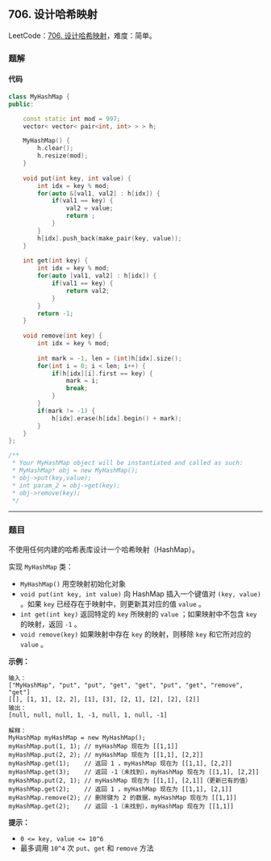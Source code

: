 ## 706. 设计哈希映射

LeetCode：[706. 设计哈希映射](https://leetcode.cn/problems/design-hashmap/)，难度：简单。

### 题解

#### 代码

```c++
class MyHashMap {
public:

    const static int mod = 997;
    vector< vector< pair<int, int> > > h;

    MyHashMap() {
        h.clear();
        h.resize(mod);
    }
    
    void put(int key, int value) {
        int idx = key % mod;
        for(auto &[val1, val2] : h[idx]) {
            if(val1 == key) {
                val2 = value;
                return ;
            }
        }
        h[idx].push_back(make_pair(key, value));
    }
    
    int get(int key) {
        int idx = key % mod;
        for(auto [val1, val2] : h[idx]) {
            if(val1 == key) {
                return val2;
            }
        }
        return -1;
    }
    
    void remove(int key) {
        int idx = key % mod;
        
        int mark = -1, len = (int)h[idx].size();
        for(int i = 0; i < len; i++) {
            if(h[idx][i].first == key) {
                mark = i;
                break;
            }
        }
        if(mark != -1) {
            h[idx].erase(h[idx].begin() + mark);
        }
    }
};

/**
 * Your MyHashMap object will be instantiated and called as such:
 * MyHashMap* obj = new MyHashMap();
 * obj->put(key,value);
 * int param_2 = obj->get(key);
 * obj->remove(key);
 */
```



---



### 题目

不使用任何内建的哈希表库设计一个哈希映射（HashMap）。

实现 `MyHashMap` 类：

- `MyHashMap()` 用空映射初始化对象
- `void put(int key, int value)` 向 HashMap 插入一个键值对 `(key, value)` 。如果 `key` 已经存在于映射中，则更新其对应的值 `value` 。
- `int get(int key)` 返回特定的 `key` 所映射的 `value` ；如果映射中不包含 `key` 的映射，返回 `-1` 。
- `void remove(key)` 如果映射中存在 `key` 的映射，则移除 `key` 和它所对应的 `value` 。

 

**示例：**

```
输入：
["MyHashMap", "put", "put", "get", "get", "put", "get", "remove", "get"]
[[], [1, 1], [2, 2], [1], [3], [2, 1], [2], [2], [2]]
输出：
[null, null, null, 1, -1, null, 1, null, -1]

解释：
MyHashMap myHashMap = new MyHashMap();
myHashMap.put(1, 1); // myHashMap 现在为 [[1,1]]
myHashMap.put(2, 2); // myHashMap 现在为 [[1,1], [2,2]]
myHashMap.get(1);    // 返回 1 ，myHashMap 现在为 [[1,1], [2,2]]
myHashMap.get(3);    // 返回 -1（未找到），myHashMap 现在为 [[1,1], [2,2]]
myHashMap.put(2, 1); // myHashMap 现在为 [[1,1], [2,1]]（更新已有的值）
myHashMap.get(2);    // 返回 1 ，myHashMap 现在为 [[1,1], [2,1]]
myHashMap.remove(2); // 删除键为 2 的数据，myHashMap 现在为 [[1,1]]
myHashMap.get(2);    // 返回 -1（未找到），myHashMap 现在为 [[1,1]]
```

 

**提示：**

- `0 <= key, value <= 10^6`
- 最多调用 `10^4` 次 `put`、`get` 和 `remove` 方法


